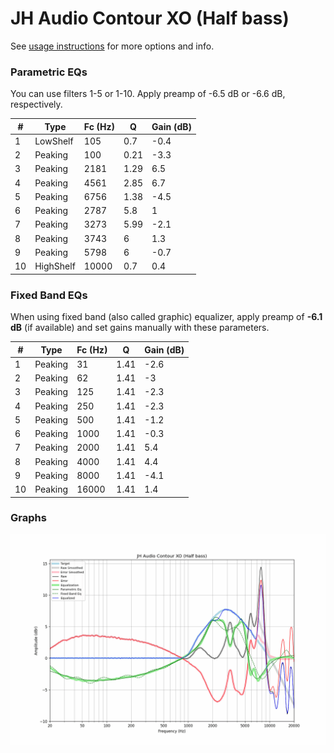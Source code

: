 # JH Audio Contour XO (Half bass)
See [usage instructions](https://github.com/jaakkopasanen/AutoEq#usage) for more options and info.

### Parametric EQs
You can use filters 1-5 or 1-10. Apply preamp of -6.5 dB or -6.6 dB, respectively.

|   # | Type      |   Fc (Hz) |    Q |   Gain (dB) |
|-----|-----------|-----------|------|-------------|
|   1 | LowShelf  |       105 | 0.7  |        -0.4 |
|   2 | Peaking   |       100 | 0.21 |        -3.3 |
|   3 | Peaking   |      2181 | 1.29 |         6.5 |
|   4 | Peaking   |      4561 | 2.85 |         6.7 |
|   5 | Peaking   |      6756 | 1.38 |        -4.5 |
|   6 | Peaking   |      2787 | 5.8  |         1   |
|   7 | Peaking   |      3273 | 5.99 |        -2.1 |
|   8 | Peaking   |      3743 | 6    |         1.3 |
|   9 | Peaking   |      5798 | 6    |        -0.7 |
|  10 | HighShelf |     10000 | 0.7  |         0.4 |

### Fixed Band EQs
When using fixed band (also called graphic) equalizer, apply preamp of **-6.1 dB** (if available) and set gains manually with these parameters.

|   # | Type    |   Fc (Hz) |    Q |   Gain (dB) |
|-----|---------|-----------|------|-------------|
|   1 | Peaking |        31 | 1.41 |        -2.6 |
|   2 | Peaking |        62 | 1.41 |        -3   |
|   3 | Peaking |       125 | 1.41 |        -2.3 |
|   4 | Peaking |       250 | 1.41 |        -2.3 |
|   5 | Peaking |       500 | 1.41 |        -1.2 |
|   6 | Peaking |      1000 | 1.41 |        -0.3 |
|   7 | Peaking |      2000 | 1.41 |         5.4 |
|   8 | Peaking |      4000 | 1.41 |         4.4 |
|   9 | Peaking |      8000 | 1.41 |        -4.1 |
|  10 | Peaking |     16000 | 1.41 |         1.4 |

### Graphs
![](./JH%20Audio%20Contour%20XO%20(Half%20bass).png)
